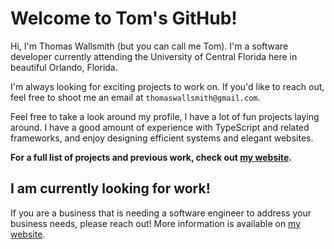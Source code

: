 # Welcome to Tom's GitHub!
Hi, I'm Thomas Wallsmith (but you can call me Tom). I'm a software developer currently attending the University of Central Florida here in beautiful Orlando, Florida.

I'm always looking for exciting projects to work on. If you'd like to reach out, feel free to shoot me an email at `thomaswallsmith@gmail.com`.

Feel free to take a look around my profile, I have a lot of fun projects laying around. I have a good amount of experience with TypeScript and related frameworks, and enjoy designing efficient systems and elegant websites. 

**For a full list of projects and previous work, check out [my website](https://www.thomaswallsmith.com).** 

## I am currently looking for work!
If you are a business that is needing a software engineer to address your business needs, please reach out! More information is available on [my website](https://www.thomaswallsmith.com).